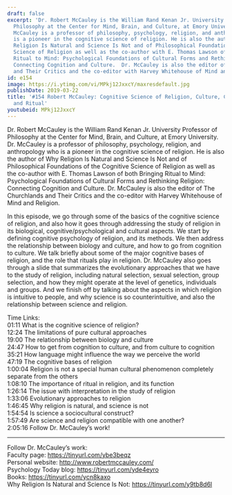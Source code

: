 ```yaml
---
draft: false
excerpt: 'Dr. Robert McCauley is the William Rand Kenan Jr. University Professor of
  Philosophy at the Center for Mind, Brain, and Culture, at Emory University. Dr.
  McCauley is a professor of philosophy, psychology, religion, and anthropology who
  is a pioneer in the cognitive science of religion. He is also the author of Why
  Religion Is Natural and Science Is Not and of Philosophical Foundations of the Cognitive
  Science of Religion as well as the co-author with E. Thomas Lawson of both Bringing
  Ritual to Mind: Psychological Foundations of Cultural Forms and Rethinking Religion:
  Connecting Cognition and Culture.  Dr. McCauley is also the editor of The Churchlands
  and Their Critics and the co-editor with Harvey Whitehouse of Mind and Religion.'
id: e154
image: https://i.ytimg.com/vi/MPkj12JxxcY/maxresdefault.jpg
publishDate: 2019-03-22
title: '#154 Robert McCauley: Cognitive Science of Religion, Culture, Cognition, Evolution,
  and Ritual'
youtubeid: MPkj12JxxcY
---
```

Dr. Robert McCauley is the William Rand Kenan Jr. University Professor of Philosophy at the Center for Mind, Brain, and Culture, at Emory University. Dr. McCauley is a professor of philosophy, psychology, religion, and anthropology who is a pioneer in the cognitive science of religion. He is also the author of Why Religion Is Natural and Science Is Not and of Philosophical Foundations of the Cognitive Science of Religion as well as the co-author with E. Thomas Lawson of both Bringing Ritual to Mind: Psychological Foundations of Cultural Forms and Rethinking Religion: Connecting Cognition and Culture.  Dr. McCauley is also the editor of The Churchlands and Their Critics and the co-editor with Harvey Whitehouse of Mind and Religion.

In this episode, we go through some of the basics of the cognitive science of religion, and also how it goes through addressing the study of religion in its biological, cognitive/psychological and cultural aspects. We start by defining cognitive psychology of religion, and its methods. We then address the relationship between biology and culture, and how to go from cognition to culture. We talk briefly about some of the major cognitive bases of religion, and the role that rituals play in religion. Dr. McCauley also goes through a slide that summarizes the evolutionary approaches that we have to the study of religion, including natural selection, sexual selection, group selection, and how they might operate at the level of genetics, individuals and groups. And we finish off by talking about the aspects in which religion is intuitive to people, and why science is so counterintuitive, and also the relationship between science and religion.

Time Links:  
01:11  What is the cognitive science of religion?  
12:24  The limitations of pure cultural approaches                           
19:00  The relationship between biology and culture      
24:47  How to get from cognition to culture, and from culture to cognition                 
35:21  How language might influence the way we perceive the world              
47:19  The cognitive bases of religion                 
1:00:04  Religion is not a special human cultural phenomenon completely separate from the others           
1:08:10  The importance of ritual in religion, and its function   
1:26:14  The issue with interpretation in the study of religion  
1:33:06  Evolutionary approaches to religion    
1:46:45  Why religion is natural, and science is not     
1:54:54  Is science a sociocultural construct?  
1:57:49  Are science and religion compatible with one another?    
2:05:16  Follow Dr. McCauley’s work!      

---

Follow Dr. McCauley’s work:  
Faculty page: https://tinyurl.com/ybe3beqz  
Personal website: http://www.robertmccauley.com/  
Psychology Today blog: https://tinyurl.com/yde4eyro  
Books: https://tinyurl.com/ycn8kaxo  
Why Religion Is Natural and Science Is Not: https://tinyurl.com/y9tb8d6l
